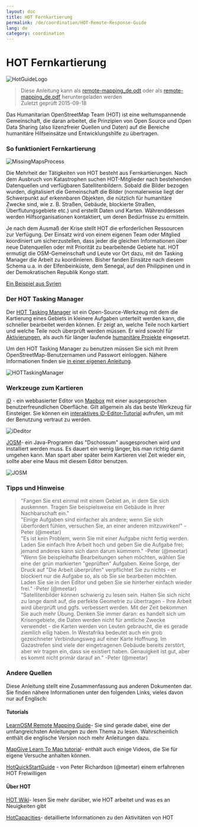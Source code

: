 ```yaml
---
layout: doc
title: HOT Fernkartierung  
permalink: /de/coordination/HOT-Remote-Response-Guide 
lang: de
category: coordination
---
```


# HOT Fernkartierung   

![HotGuideLogo](http://hot.openstreetmap.org/sites/default/themes/hot/logo.png)  

> Diese Anleitung kann als [remote-mapping_de.odt](/files/remote-mapping_de.odt) oder als [remote-mapping_de.pdf](/files/remote-mapping_de.pdf) heruntergeladen werden  
> Zuletzt geprüft 2015-09-18  

Das Humanitarian OpenStreetMap Team (HOT) ist eine weltumspannende Gemeinschaft, die daran arbeitet, die Prinzipien von Open Source und Open Data Sharing (also lizenzfreier Quellen und Daten) auf die Bereiche humanitäre Hilfseinsätze und Entwicklungshilfe zu übertragen.  

### So funktioniert Fernkartierung 

![MissingMapsProcess](http://hot.openstreetmap.org/sites/default/files/styles/large/public/process.png?itok=jlAYWov0)  

Die Mehrheit der Tätigkeiten von HOT besteht aus Fernkartierungen. Nach dem Ausbruch von Katastrophen suchen HOT-Mitglieder nach bestehenden Datenquellen und verfügbaren Satellitenbildern. Sobald die Bilder bezogen wurden, digitalisiert die Gemeinschaft die Bilder (normalerweise liegt der Schwerpunkt auf erkennbaren Objekten, die nützlich für humanitäre Zwecke sind, wie z. B. Straßen, Gebäude, blockierte Straßen, Überflutungsgebiete etc.) und erstellt Daten und Karten. Währenddessen werden Hilfsorganisationen kontaktiert, um deren Bedürfnisse zu ermitteln.  

Je nach dem Ausmaß der Krise stellt HOT die erforderlichen Ressourcen zur Verfügung. Der Einsatz wird von einem eigenen Team oder Mitglied koordiniert um sicherzustellen, dass jeder die gleichen Informationen über neue Datenquellen oder mit Priorität zu bearbeitende Gebiete hat. HOT ermutigt die OSM-Gemeinschaft und Leute vor Ort dazu, mit dm Tasking Manager die Arbeit zu koordinieren. Bisher fanden Einsätze nach diesem Schema u.a. in der Elfenbeinküste, dem Senegal, auf den Philippinen und in der Demokratischen Republik Kongo statt.  

[Ein Beispiel aus Syrien](http://hot.openstreetmap.org/updates/2013-01-28_syria_activation)  

### Der HOT Tasking Manager 

Der [HOT Tasking Manager](http://tasks.hotosm.org/) ist ein Open-Source-Werkzeug mit dem die Kartierung eines Gebiets in kleinere Aufgaben unterteilt werden kann, die schneller bearbeitet werden können. Er zeigt an, welche Teile noch kartiert und welche Teile noch überprüft werden müssen. Er wird sowohl für [Aktivierungen](http://wiki.openstreetmap.org/wiki/HOT_activation), als auch für länger laufende [humanitäre Projekte](http://hot.openstreetmap.org/projects) eingesetzt.  

Um den HOT Tasking Manager zu benutzen müssen Sie sich mit Ihrem OpenStreetMap-Benutzernamen und Passwort einloggen. Nähere Informationen finden sie [in einer eigenen Anleitung](/de/coordination/tasking-manager/).  

![HOTTaskingManager](http://hot.openstreetmap.org/sites/default/files/styles/large/public/task_manager_v2_screenshot_CAR_example.png?itok=Q35ytxKl)  

### Werkzeuge zum Kartieren 

[iD](/de/beginner/id-editor/) - ein webbasierter Editor von [Mapbox](www.mapbox.com) mit einer ausgesprochen benutzerfreundlichen Oberfläche. Gilt allgemein als das beste Werkzeug für Einsteiger. Sie können ein [interaktives iD-Editor-Tutorial](http://ideditor.com/) aufrufen, um mit der Benutzung vertraut zu werden.  

![iDeditor](https://blog.openstreetmap.org/wp-content/uploads/2013/08/id-editor-sotm-us-2013-venue-screenshot.png)  


[JOSM](https://josm.openstreetmap.de/)- ein Java-Programm das "Dschossum" ausgesprochen wird und installiert werden muss. Es dauert ein wenig länger, bis man richtig damit umgehen kann. Man spart aber später beim Kartieren viel Zeit wieder ein, sollte aber eine Maus mit diesem Editor benutzen.  

![JOSM](http://njgeo.org/wp-content/uploads/2010/07/josm_osm_editor.png)  

### Tipps und Hinweise

> "Fangen Sie erst einmal mit einem Gebiet an, in dem Sie sich auskennen. Tragen Sie beispielsweise ein Gebäude in Ihrer Nachbarschaft ein."  
> "Einige Aufgaben sind einfacher als andere; wenn Sie sich überfordert fühlen, versuchen Sie, an einer anderen mitzuwirken!" -Peter (@meetar)  
> "Es ist kein Problem, wenn Sie mit einer Aufgabe nicht fertig werden. Laden Sie einfach Ihre Arbeit hoch und geben Sie die Aufgabe frei; jemand anderes kann sich dann darum kümmern." -Peter (@meetar)  
> "Wenn Sie beispielhafte Bearbeitungen sehen möchten, wählen Sie eine der grün markierten "geprüften" Aufgaben. Keine Sorge, der Druck auf "Die Arbeit überprüfen" verpflichtet Sie zu nichts – er blockiert nur die Aufgabe so, als ob Sie sie bearbeiten möchten. Laden Sie sie in den Editor und geben Sie sie hinterher einfach wieder frei." -Peter (@meetar)  
> "Satellitenbilder können schwierig zu lesen sein. Halten Sie sich nicht zu lange damit auf, die perfekte Geometrie zu übertragen - Ihre Arbeit wird überprüft und ggfs. verbessert werden. Mit der Zeit bekommen Sie auch mehr Übung. Denken Sie immer daran: es handelt sich um Krisengebiete, die Daten werden nicht für amtliche Zwecke verwendet - die Karten werden von Leuten gebraucht, die es gerade ziemlich eilig haben. In Westafrika bedeutet auch ein grob gezeichneter Verbindungsweg auf einer Karte Hoffnung. Im Gazastrefen sind viele der eingetragenen Gebäude bereits zerstört, aber wir tragen ein, dass sie existiert haben. Genauigkeit ist gut, aber es kommt nicht primär darauf an." -Peter (@meetar)  
 
### Andere Quellen 

Diese Anleitung stellt eine Zusammenfassung aus anderen Dokumenten dar. Sie finden nähere Informationen unter den folgenden Links, vieles davon nur auf Englisch:  

#### Tutorials

[LearnOSM Remote Mapping Guide](http://learnosm.org/de/coordination/remote/)- Sie sind gerade dabei, eine der umfangreichsten Anleitungen zu dem Thema zu lesen. Wahrscheinlich enthält die englische Version noch mehr Anleitungen dazu.  

[MapGive Learn To Map tutorial](http://mapgive.state.gov/learn-to-map/)- enthält auch einige Videos, die Sie für eigene Versuche anhalten können.  

[HotQuickStartGuide](https://gist.github.com/meetar/b9929dfec129d1d7f5f2) - von Peter Richardson (@meetar) einem erfahrenen HOT Freiwilligen  

#### Über HOT 

[HOT Wiki](http://wiki.openstreetmap.org/wiki/Humanitarian_OSM_Team)-  lesen Sie mehr darüber, wie HOT arbeitet und was es an Neuigkeiten gibt  

[HotCapacities](http://hot.openstreetmap.org/about/hot_capacities)- detaillierte Informationen zu den Aktivitäten von HOT  
